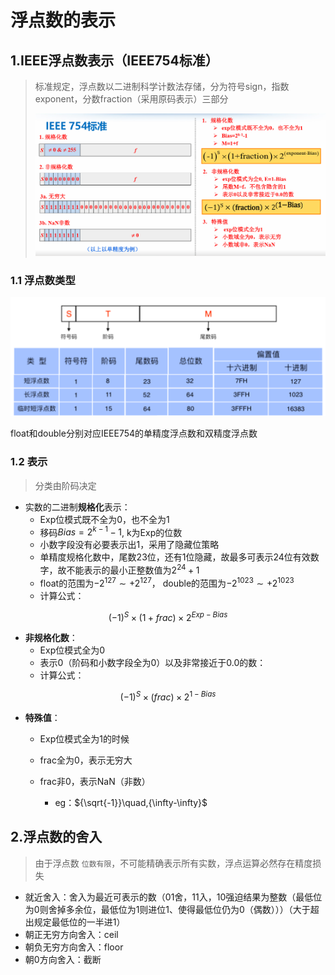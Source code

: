 # 浮点数的表示



## 1.IEEE浮点数表示（IEEE754标准）

> 标准规定，浮点数以二进制科学计数法存储，分为符号sign，指数exponent，分数fraction（采用原码表示）三部分
>
> ![image-20240326152509959](./assets/4.浮点数的表示/image-20240326152509959.png)

### 1.1 浮点数类型

![image-20240327232900400](./assets/4.浮点数的表示/image-20240327232900400.png)

float和double分别对应IEEE754的单精度浮点数和双精度浮点数

### 1.2 表示

> 分类由阶码决定

*  实数的二进制**规格化**表示：
   *  Exp位模式既不全为0，也不全为1		
   *  移码$Bias=2^{k-1}-1$​​​ , k为Exp的位数
   *  小数字段没有必要表示出1，采用了隐藏位策略
   *  单精度规格化数中，尾数23位，还有1位隐藏，故最多可表示24位有效数字，故不能表示的最小正整数值为$2^{24}+1$
   *  float的范围为$-2^{127}\sim +2^{127}$， double的范围为$-2^{1023}\sim +2^{1023}$
   *  计算公式：


$$
(-1)^S \times (1+frac) \times 2^{Exp-Bias}
$$

* **非规格化数**：
  * Exp位模式全为0
  * 表示0（阶码和小数字段全为0）以及非常接近于0.0的数：
  * 计算公式：

$$
(-1)^S \times (frac) \times 2^{1-Bias}
$$

* **特殊值**：
  * Exp位模式全为1的时候

  * frac全为0，表示无穷大

  * frac非0，表示NaN（非数）
    * eg：${\sqrt{-1}}\quad,{\infty-\infty}$




## 2.浮点数的舍入

> 由于浮点数 `位数有限`，不可能精确表示所有实数，浮点运算必然存在精度损失

* 就近舍入：舍入为最近可表示的数（01舍，11入，10强迫结果为整数（最低位为0则舍掉多余位，最低位为1则进位1、使得最低位仍为0（偶数）））（大于超出规定最低位的一半进1）
* 朝正无穷方向舍入：ceil
* 朝负无穷方向舍入：floor
* 朝0方向舍入：截断
